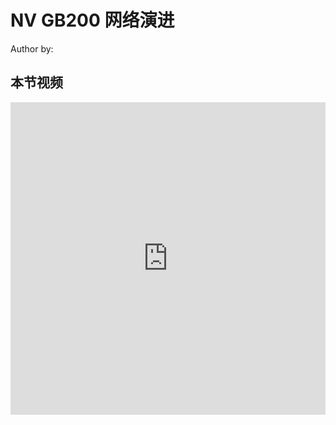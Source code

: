 <!--Copyright © ZOMI 适用于[License](https://github.com/Infrasys-AI/AIInfra)版权许可-->

# NV GB200 网络演进

Author by: 

## 本节视频

<html>
<iframe src="https://player.bilibili.com/player.html?isOutside=true&aid=113593899031932&bvid=BV1Vgi2YJEk7&cid=25720463224&p=1&danmaku=0&t=30&autoplay=0" width="100%" height="500" scrolling="no" border="0" frameborder="no" framespacing="0" allowfullscreen="true"> </iframe>
</html>
